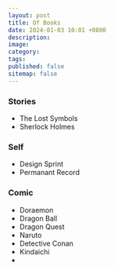 ```yaml
---
layout: post
title: Of Books
date: 2024-01-03 10:01 +0800
description:
image:
category:
tags:
published: false
sitemap: false
---
```


### Stories
- The Lost Symbols
- Sherlock Holmes

### Self
- Design Sprint
- Permanant Record

### Comic
- Doraemon
- Dragon Ball
- Dragon Quest
- Naruto
- Detective Conan
- Kindaichi
- 